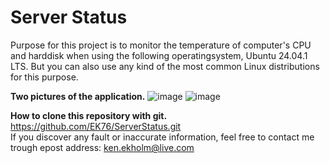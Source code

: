 # Server Status
Purpose for this project is to monitor the temperature of computer's CPU  and harddisk when using the following operatingsystem, Ubuntu 24.04.1 LTS.
But you can also use any kind of the most common Linux distributions for this purpose.

**Two pictures of the application.**
![image](https://github.com/user-attachments/assets/95aaf302-ddfd-45f1-aec9-0f0012a2b11a)
![image](https://github.com/user-attachments/assets/92811a9f-766a-4b51-a065-d6da2243e2f4)

**How to clone this repository with git.**
https://github.com/EK76/ServerStatus.git<br/>
If you discover any fault or inaccurate information, feel free to contact me trough epost address: ken.ekholm@live.com
